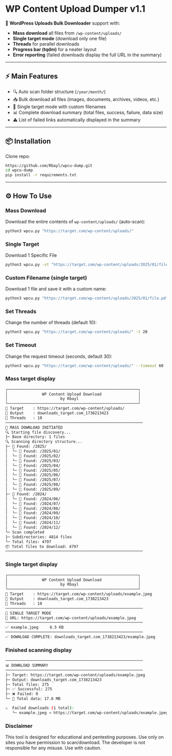 # WP Content Upload Dumper v1.1  

🚀 **WordPress Uploads Bulk Downloader** support with:  
- **Mass download** all files from `/wp-content/uploads/`
- **Single target mode** (download only one file)
- **Threads** for parallel downloads
- **Progress bar (tqdm)** for a neater layout
- **Error reporting** (failed downloads display the full URL in the summary)

---

## ⚡ Main Features
- 🔍 Auto scan folder structure (`/year/month/`)
- 📥 Bulk download all files (images, documents, archives, videos, etc.)
- 🎯 Single target mode with custom filenames
- 📊 Complete download summary (total files, success, failure, data size)
- ⚠️ List of failed links automatically displayed in the summary

---

## 📦 Installation
Clone repo:
```bash
https://github.com/Rbayl/wpcu-dump.git
cd wpcu-dump
pip install -r requirements.txt
```

---

## ⚙️ How To Use

### Mass Download
Download the entire contents of `wp-content/uploads/` (auto-scan):
```bash
python3 wpcu.py "https://target.com/wp-content/uploads/"
```

### Single Target
Download 1 Specific File
```bash
python3 wpcu.py -st "https://target.com/wp-content/uploads/2025/01/file.pdf"
```

### Custom Filename (single target)
Download 1 file and save it with a custom name:
```bash
python3 wpcu.py "https://target.com/wp-content/uploads/2025/01/file.pdf" -st -name report.pdf
```

### Set Threads
Change the number of threads (default 10):
```bash
python3 wpcu.py "https://target.com/wp-content/uploads/" -t 20
```

### Set Timeout
Change the request timeout (seconds, default 30):
```bash
python3 wpcu.py "https://target.com/wp-content/uploads/" --timeout 60
```

### Mass target display
```bash
┌─────────────────────────────────────────────────────────┐
│               WP Content Upload Download                │
│                       by Rbayl                          │
└─────────────────────────────────────────────────────────┘
🔗 Target    : https://target.com/wp-content/uploads/
📁 Output    : downloads_target.com_1738213423
🔢 Threads   : 10
────────────────────────────────────────────────────────────
🚀 MASS DOWNLOAD INITIATED
🔍 Starting file discovery...
├─ Base directory: 1 files
🔍 Scanning directory structure...
├─ 📁 Found: /2025/
│  └─ 📂 Found: /2025/01/
│  └─ 📂 Found: /2025/02/
│  └─ 📂 Found: /2025/03/
│  └─ 📂 Found: /2025/04/
│  └─ 📂 Found: /2025/05/
│  └─ 📂 Found: /2025/06/
│  └─ 📂 Found: /2025/07/
│  └─ 📂 Found: /2025/08/
│  └─ 📂 Found: /2025/09/
├─ 📁 Found: /2024/
│  └─ 📂 Found: /2024/06/
│  └─ 📂 Found: /2024/07/
│  └─ 📂 Found: /2024/08/
│  └─ 📂 Found: /2024/09/
│  └─ 📂 Found: /2024/10/
│  └─ 📂 Found: /2024/11/
│  └─ 📂 Found: /2024/12/
└─ Scan completed
├─ Subdirectories: 4814 files
└─ Total files: 4797
📦 Total files to download: 4797
────────────────────────────────────────────────────────────
```

### Single target display

```bash
┌─────────────────────────────────────────────────────────┐
│               WP Content Upload Download                │
│                       by Rbayl                          │
└─────────────────────────────────────────────────────────┘
🔗 Target    : https://target.com/wp-content/uploads/example.jpeg
📁 Output    : downloads_target.com_1738213423
🔢 Threads   : 10
────────────────────────────────────────────────────────────
🎯 SINGLE TARGET MODE
🔗 URL: https://target.com/wp-content/uploads/example.jpeg
────────────────────────────────────────────────────────────
✅ example.jpeg     6.5 KB
────────────────────────────────────────────────────────────
✅ DOWNLOAD COMPLETE: downloads_target.com_1738213423/example.jpeg
```

### Finished scanning display

```bash
────────────────────────────────────────────────────────────
📊 DOWNLOAD SUMMARY
────────────────────────────────────────────────────────────
├─ Target: https://target.com/wp-content/uploads/example.jpeg
├─ Output: downloads_target.com_1738213423
├─ Total files: 275
├─ ✅ Successful: 275
├─ ❌ Failed: 0
└─ 💾 Total data: 17.6 MB

⚠️  Failed downloads (1 total):
   └─ example.jpeg → https://target.com/wp-content/uploads/example.jpeg
```

### Disclaimer
This tool is designed for educational and pentesting purposes.
Use only on sites you have permission to scan/download.
The developer is not responsible for any misuse. Use with caution.
